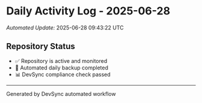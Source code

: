 # Daily Activity Log - 2025-06-28

*Automated Update:* 2025-06-28 09:43:22 UTC

## Repository Status
- ✅ Repository is active and monitored
- 🔄 Automated daily backup completed
- 📊 DevSync compliance check passed

---
Generated by DevSync automated workflow
